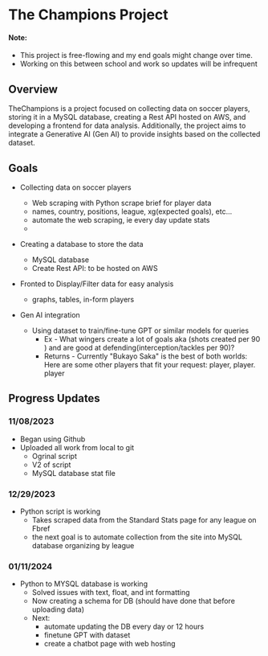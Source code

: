 # The Champions Project
#### Note:
- This project is free-flowing and my end goals might change over time. 
- Working on this between school and work so updates will be infrequent 


## Overview
TheChampions is a project focused on collecting data on soccer players, storing it in a MySQL database, creating a Rest API hosted on AWS, and developing a frontend for data analysis. Additionally, the project aims to integrate a Generative AI (Gen AI) to provide insights based on the collected dataset.

## Goals
- Collecting data on soccer players
  - Web scraping with Python scrape brief for player data 
  - names, country, positions, league, xg(expected goals), etc...
  - automate the web scraping, ie every day update stats
  - 
- Creating a database to store the data
  -  MySQL database
  -  Create Rest API: to be hosted on AWS
    
- Fronted to Display/Filter data for easy analysis
  - graphs, tables, in-form players

- Gen AI integration
  - Using dataset to train/fine-tune GPT or similar models for queries
    - Ex - What wingers create a lot of goals aka (shots created per 90 ) and are good at defending(interception/tackles per 90)?
     - Returns - Currently "Bukayo Saka" is the best of both worlds: Here are some other players that fit your request: player, player. player
  
## Progress Updates 
### 11/08/2023
- Began using Github
- Uploaded all work from local to git 
  - Ogrinal script
  - V2 of script
  - MySQL database stat file 

### 12/29/2023
- Python script is working
  - Takes scraped data from the Standard Stats page for any league on Fbref
  - the next goal is to automate collection from the site into MySQL database organizing by league
### 01/11/2024
- Python to MYSQL database is working
  - Solved issues with text, float, and int formatting
  - Now creating a schema for DB (should have done that before uploading data)
  - Next:
    - automate updating the DB every day or 12 hours 
    - finetune GPT with dataset
    - create a chatbot page with web hosting
  

